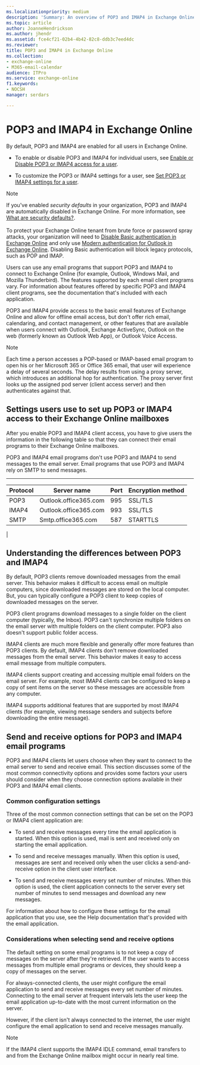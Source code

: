 ```yaml
---
ms.localizationpriority: medium
description: 'Summary: An overview of POP3 and IMAP4 in Exchange Online, and the differences between them.'
ms.topic: article
author: JoanneHendrickson
ms.author: jhendr
ms.assetid: fce4cf21-02b4-4b42-82c8-ddb3c7eed4dc
ms.reviewer: 
title: POP3 and IMAP4 in Exchange Online
ms.collection: 
- exchange-online
- M365-email-calendar
audience: ITPro
ms.service: exchange-online
f1.keywords:
- NOCSH
manager: serdars

---
```


# POP3 and IMAP4 in Exchange Online

By default, POP3 and IMAP4 are enabled for all users in Exchange Online.

- To enable or disable POP3 and IMAP4 for individual users, see [Enable or Disable POP3 or IMAP4 access for a user](enable-or-disable-pop3-or-imap4-access.md).

- To customize the POP3 or IMAP4 settings for a user, see [Set POP3 or IMAP4 settings for a user](pop3-or-imap4-settings.md).

> [!NOTE]
> If you've enabled _security defaults_ in your organization, POP3 and IMAP4 are automatically disabled in Exchange Online. For more information, see [What are security defaults?](/azure/active-directory/conditional-access/concept-conditional-access-security-defaults). <br/><br/> To protect your Exchange Online tenant from brute force or password spray attacks, your organization will need to [Disable Basic authentication in Exchange Online](../disable-basic-authentication-in-exchange-online.md) and only use [Modern authentication for Outlook in Exchange Online](../enable-or-disable-modern-authentication-in-exchange-online.md). Disabling Basic authentication will block legacy protocols, such as POP and IMAP.

Users can use any email programs that support POP3 and IMAP4 to connect to Exchange Online (for example, Outlook, Windows Mail, and Mozilla Thunderbird). The features supported by each email client programs vary. For information about features offered by specific POP3 and IMAP4 client programs, see the documentation that's included with each application.

POP3 and IMAP4 provide access to the basic email features of Exchange Online and allow for offline email access, but don't offer rich email, calendaring, and contact management, or other features that are available when users connect with Outlook, Exchange ActiveSync, Outlook on the web (formerly known as Outlook Web App), or Outlook Voice Access.

> [!NOTE]
> Each time a person accesses a POP-based or IMAP-based email program to open his or her Microsoft 365 or Office 365 email, that user will experience a delay of several seconds. The delay results from using a proxy server, which introduces an additional hop for authentication. The proxy server first looks up the assigned pod server (client access server) and then authenticates against that.

## Settings users use to set up POP3 or IMAP4 access to their Exchange Online mailboxes
<a name="settings"> </a>

After you enable POP3 and IMAP4 client access, you have to give users the information in the following table so that they can connect their email programs to their Exchange Online mailboxes.

POP3 and IMAP4 email programs don't use POP3 and IMAP4 to send messages to the email server. Email programs that use POP3 and IMAP4 rely on SMTP to send messages.

****

|Protocol|Server name|Port|Encryption method|
|----|----|----|----|
|POP3|Outlook.office365.com|995|SSL/TLS|
|IMAP4|Outlook.office365.com|993|SSL/TLS|
|SMTP|Smtp.office365.com|587|STARTTLS|
|

## Understanding the differences between POP3 and IMAP4
<a name="Differences"> </a>

By default, POP3 clients remove downloaded messages from the email server. This behavior makes it difficult to access email on multiple computers, since downloaded messages are stored on the local computer. But, you can typically configure a POP3 client to keep copies of downloaded messages on the server.

POP3 client programs download messages to a single folder on the client computer (typically, the Inbox). POP3 can't synchronize multiple folders on the email server with multiple folders on the client computer. POP3 also doesn't support public folder access.

IMAP4 clients are much more flexible and generally offer more features than POP3 clients. By default, IMAP4 clients don't remove downloaded messages from the email server. This behavior makes it easy to access email message from multiple computers.

IMAP4 clients support creating and accessing multiple email folders on the email server. For example, most IMAP4 clients can be configured to keep a copy of sent items on the server so these messages are accessible from any computer.

IMAP4 supports additional features that are supported by most IMAP4 clients (for example, viewing message senders and subjects before downloading the entire message).

## Send and receive options for POP3 and IMAP4 email programs
<a name="SendReceive"> </a>

POP3 and IMAP4 clients let users choose when they want to connect to the email server to send and receive email. This section discusses some of the most common connectivity options and provides some factors your users should consider when they choose connection options available in their POP3 and IMAP4 email clients.

### Common configuration settings

Three of the most common connection settings that can be set on the POP3 or IMAP4 client application are:

- To send and receive messages every time the email application is started. When this option is used, mail is sent and received only on starting the email application.

- To send and receive messages manually. When this option is used, messages are sent and received only when the user clicks a send-and-receive option in the client user interface.

- To send and receive messages every set number of minutes. When this option is used, the client application connects to the server every set number of minutes to send messages and download any new messages.

For information about how to configure these settings for the email application that you use, see the Help documentation that's provided with the email application.

### Considerations when selecting send and receive options

The default setting on some email programs is to not keep a copy of messages on the server after they're retrieved. If the user wants to access messages from multiple email programs or devices, they should keep a copy of messages on the server.

For always-connected clients, the user might configure the email application to send and receive messages every set number of minutes. Connecting to the email server at frequent intervals lets the user keep the email application up-to-date with the most current information on the server.

However, if the client isn't always connected to the internet, the user might configure the email application to send and receive messages manually.

> [!NOTE]
> If the IMAP4 client supports the IMAP4 IDLE command, email transfers to and from the Exchange Online mailbox might occur in nearly real time.
